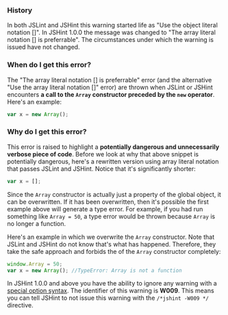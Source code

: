 <!---
{
    "titles": [
        "Use the array literal notation []",
        "The array literal notation [] is preferrable",
        "W009"
    ],
    "tools": [
        "jslint",
        "jshint"
    ],
    "tags": [
        "array"
    ],
    "contributors": [
        "jallardice"
    ],
    "slugs": [
        "use-the-object-literal-notation",
        "the-object-literal-notation-is-preferrable",
        "w009"
    ]
}
-->

### History

In both JSLint and JSHint this warning started life as "Use the object literal notation []". In JSHint 1.0.0 the message
was changed to "The array literal notation [] is preferrable". The circumstances under which the warning is issued have
not changed.

### When do I get this error?

The "The array literal notation [] is preferrable" error (and the alternative "Use the array literal notation []"
error) are thrown when JSLint or JSHint encounters **a call to the `Array` constructor preceded by the `new` operator**. Here's an example:

```javascript
var x = new Array();
```

### Why do I get this error?

This error is raised to highlight a **potentially dangerous and unnecessarily verbose piece of code**. Before we look at why that above snippet is potentially dangerous, here's a rewritten version using array literal notation that passes JSLint and JSHint. Notice that it's significantly shorter:

```javascript
var x = [];
```

Since the `Array` constructor is actually just a property of the global object, it can be overwritten. If it has been overwritten, then it's possible the first example above will generate a type error. For example, if you had run something like `Array = 50`, a type error would be thrown because `Array` is no longer a function.

Here's an example in which we overwrite the `Array` constructor. Note that JSLint and JSHint do not know that's what has happened. Therefore, they take the safe approach and forbids the of the `Array` constructor completely:

```javascript
window.Array = 50;
var x = new Array(); //TypeError: Array is not a function
```

In JSHint 1.0.0 and above you have the ability to ignore any warning with a [special option syntax](http://jshint.com/docs/#options). The identifier of this warning is **W009**. This means you can tell JSHint to not issue this warning with the `/*jshint -W009 */` directive.
